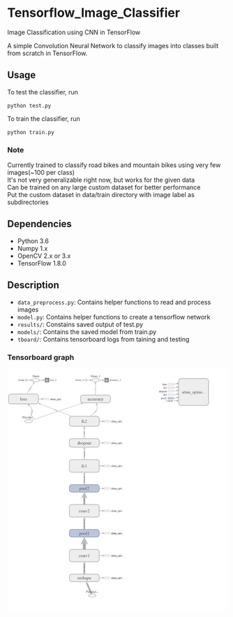# Tensorflow_Image_Classifier
Image Classification using CNN in TensorFlow

A simple Convolution Neural Network to classify images into classes built from scratch in TensorFlow.

## Usage
To test the classifier, run
```
python test.py
```

To train the classifier, run
```
python train.py
```
### Note
Currently trained to classify road bikes and mountain bikes using very few images(~100 per class)<br> 
It's not very generalizable right now, but works for the given data<br>
Can be trained on any large custom dataset for better performance<br>
Put the custom dataset in data/train directory with image label as subdirectories

## Dependencies
* Python 3.6
* Numpy 1.x
* OpenCV 2.x or 3.x
* TensorFlow 1.8.0

## Description
* ``` data_preprocess.py ```: Contains helper functions to read and process images
* ``` model.py ```: Contains helper functions to create a tensorflow network
* ``` results/ ```: Constains saved output of test.py
* ``` models/ ```: Contains the saved model from train.py
* ``` tboard/ ```: Contains tensorboard logs from taining and testing
### Tensorboard graph
![Graph](tensorboard_images/graph_tensorboard.png)
